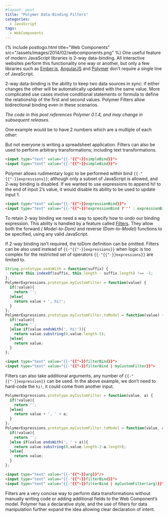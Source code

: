 ```yaml
---
#layout: post
title: "Polymer Data-Binding Filters"
categories:
  - JavaScript
tags:
  - WebComponents
---
```


{% include postlogo.html title="Web Components" src="/assets/images/2014/02/webcomponents.png" %} One useful feature of
modern JavaScript libraries is 2-way data-binding. All interactive websites perform this functionality one way or
another, but only a few libraries such as [Ember.js](http://emberjs.com/), [AngularJS](http://angularjs.org/)
and [Polymer](http://www.polymer-project.org/) don’t require a single line of JavaScript.

2-way data-binding is the ability to keep two data sources in sync: if either changes the other will be automatically
updated with the same value. More complicated use cases involve conditional statements or formula to define the
relationship of the first and second values. Polymer Filters allow bidirectional binding even in these scenarios.

_The code in this post references Polymer 0.1.4, and may change in subsequent releases._
<script src="/assets/images/2014/02/platform-0.1.4.js"></script>
<script src="/assets/images/2014/02/polymer-0.1.4.js"></script>

One example would be to have 2 numbers which are a multiple of each other:

<polymer-element name="multiply-bind" attributes="by">
  <template>
    <input type="number" value="{{-"{{"-}}multiplyBind}}"> = 5 * <input type="number" value="{{-"{{"-}}multiplyBind | multiply(by)}}">
  </template>
  <script>
    PolymerExpressions.prototype.multiply = function(value, number) {
      return value / number;
    };
    PolymerExpressions.prototype.multiply.toModel = function(value, number) {
      return value * number;
    };
    Polymer('multiply-bind', { multiplyBind: 10 }); 
  </script>
</polymer-element>
<multiply-bind by="5"></multiply-bind>

But not everyone is writing a spreadsheet application. Filters can also be used to perform arbitrary transformations;
including text transformations.

<polymer-element name="simple-bind" noscript>
  <template>
    <strong>1:</strong> <input type="text" value="{{-"{{"-}}simpleBind}}"> <strong style="margin-left:2em">2:</strong><input type="text" value="{{-"{{"-}}simpleBind}}">
  </template>
</polymer-element>
<simple-bind></simple-bind>

```html
<input type="text" value="{{-"{{"-}}simpleBind}}">
<input type="text" value="{{-"{{"-}}simpleBind}}">
```

Polymer allows rudimentary logic to be performed within bind `{{-"{{"-}}expressions}}`; although only a subset of
JavaScript is allowed, and 2-way binding is disabled. If we wanted to use expressions to append hi! to the end of input
2’s value, it would disable its ability to be used to update input 1.

<polymer-element name="expression-bind" noscript>
  <template>
    <strong>1:</strong> <input type="text" value="{{-"{{"-}}expressionBind}}"> <strong style="margin-left:2em">2:</strong> <input type="text" value="{{-"{{"-}}!expressionBind ? '' : expressionBind+', hi!'}}">
  </template>
</polymer-element>
<expression-bind></expression-bind>

```html
<input type="text" value="{{-"{{"-}}expressionBind}}">
<input type="text" value="{{-"{{"-}}!expressionBind ? '' : expressionBind+', hi!'}}">
```

To retain 2-way binding we need a way to specify how to _undo_ our binding expression. This ability is handled by a
feature called [Filters](http://www.polymer-project.org/docs/polymer/filters.html). They allow both the forward _(
Model-to-Dom)_ and reverse _(Dom-to-Model)_ functions to be specified, using any valid JavaScript.

If 2-way binding isn’t required, the toDom definition can be omitted. Filters can be also used instead
of `{{-"{{"-}}expressions}}` when logic is too complex for the restricted set of operators `{{-"{{"-}}expressions}}` are
limited to.

<polymer-element name="filter-bind">
  <template>
    <strong>1:</strong> <input type="text" value="{{-"{{"-}}filterBind}}"> <strong style="margin-left:2em">2:</strong> <input type="text" value="{{-"{{"-}}filterBind | myCustomFilter}}">
  </template>
  <script>
    String.prototype.endsWith = function(suffix) {
        return this.indexOf(suffix, this.length - suffix.length) !== -1;
    };
    PolymerExpressions.prototype.myCustomFilter = function(value) {
      if(!value){
         return '';
      }else{
         return value + ', hi!';
      }
    };
    PolymerExpressions.prototype.myCustomFilter.toModel = function(value) {
      if(!value){
         return '';
      }else if(value.endsWith(', hi!')){
         return value.substring(0,value.length-5);
      }else{
         return value;
      }
    };
    Polymer('filter-bind');      
  </script>
</polymer-element>
<filter-bind></filter-bind>

```js
String.prototype.endsWith = function(suffix) {
  return this.indexOf(suffix, this.length - suffix.length) !== -1;
};
PolymerExpressions.prototype.myCustomFilter = function(value) {
  if(!value){
    return '';
  }else{
    return value + ', hi!';
  }
};
PolymerExpressions.prototype.myCustomFilter.toModel = function(value) {
  if(!value){
    return '';
  }else if(value.endsWith(', hi!')){
    return value.substring(0,value.length-5);
  }else{
    return value;
  }
};  
```

```html
<input type="text" value="{{-"{{"-}}filterBind}}">
<input type="text" value="{{-"{{"-}}filterBind | myCustomFilter}}">
```

Filters can also take additional arguments, any number of `{{-"{{"-}}expression}}` can be used. In the above example, we
don’t need to hard-code the `hi!`, it could come from another input.

<polymer-element name="args-bind">
  <template>
    <strong>Filter Argument</strong>: <input type="text" value="{{-"{{"-}}arg}}"/>
    <br style="margin-bottom:1em;"/>
    <strong>1:</strong> <input type="text" value="{{-"{{"-}}argsBind}}"> <strong style="margin-left:2em">2:</strong> <input type="text" value="{{-"{{"-}}argsBind | myCustomFilter1(arg)}}">
  </template>
  <script>
    String.prototype.endsWith = function(suffix) {
        return this.indexOf(suffix, this.length - suffix.length) !== -1;
    };
    PolymerExpressions.prototype.myCustomFilter1 = function(value, a) {
      if(!value){
         return '';
      }else{
         return value + ', ' + a;
      }
    };
    PolymerExpressions.prototype.myCustomFilter1.toModel = function(value, a) {
      if(!value){
         return '';
      }else if(value.endsWith(', ' + a)){
         return value.substring(0,value.length-2-a.length);
      }else{
         return value;
      }
    };
    Polymer('args-bind', { arg: 'hi!' });      
  </script>
</polymer-element>
<args-bind></args-bind>

```js
PolymerExpressions.prototype.myCustomFilter = function(value, a) {
  if(!value){
    return '';
  }else{
    return value + ', ' + a;
  }
};
PolymerExpressions.prototype.myCustomFilter.toModel = function(value, a) {
  if(!value){
    return '';
  }else if(value.endsWith(', ' + a)){
    return value.substring(0,value.length-2-a.length);
  }else{
    return value;
  }
};
```

```html
<input type="text" value="{{-"{{"-}}arg}}"/>
<input type="text" value="{{-"{{"-}}filterBind}}">
<input type="text" value="{{-"{{"-}}filterBind | myCustomFilter(arg)}}">
```

Filters are a very concise way to perform data transformations without manually writing code or adding additional fields
to the Web Component’s model. Polymer has a declarative style, and the use of filters for data manipulation further
expand the idea allowing clear declaration of intent.


